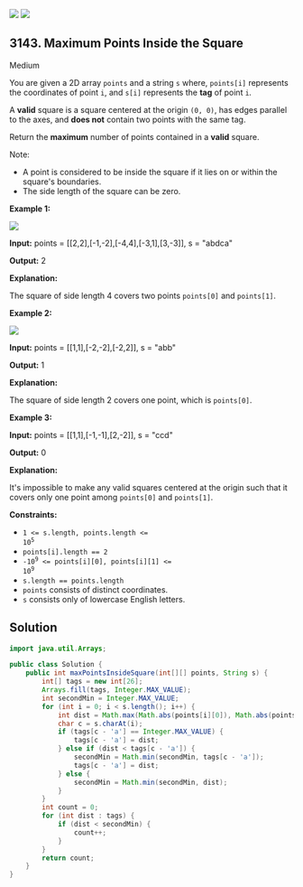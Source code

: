 [![](https://img.shields.io/github/stars/javadev/LeetCode-in-Java?label=Stars&style=flat-square)](https://github.com/javadev/LeetCode-in-Java)
[![](https://img.shields.io/github/forks/javadev/LeetCode-in-Java?label=Fork%20me%20on%20GitHub%20&style=flat-square)](https://github.com/javadev/LeetCode-in-Java/fork)

## 3143\. Maximum Points Inside the Square

Medium

You are given a 2D array `points` and a string `s` where, `points[i]` represents the coordinates of point `i`, and `s[i]` represents the **tag** of point `i`.

A **valid** square is a square centered at the origin `(0, 0)`, has edges parallel to the axes, and **does not** contain two points with the same tag.

Return the **maximum** number of points contained in a **valid** square.

Note:

*   A point is considered to be inside the square if it lies on or within the square's boundaries.
*   The side length of the square can be zero.

**Example 1:**

![](https://assets.leetcode.com/uploads/2024/03/29/3708-tc1.png)

**Input:** points = \[\[2,2],[-1,-2],[-4,4],[-3,1],[3,-3]], s = "abdca"

**Output:** 2

**Explanation:**

The square of side length 4 covers two points `points[0]` and `points[1]`.

**Example 2:**

![](https://assets.leetcode.com/uploads/2024/03/29/3708-tc2.png)

**Input:** points = \[\[1,1],[-2,-2],[-2,2]], s = "abb"

**Output:** 1

**Explanation:**

The square of side length 2 covers one point, which is `points[0]`.

**Example 3:**

**Input:** points = \[\[1,1],[-1,-1],[2,-2]], s = "ccd"

**Output:** 0

**Explanation:**

It's impossible to make any valid squares centered at the origin such that it covers only one point among `points[0]` and `points[1]`.

**Constraints:**

*   <code>1 <= s.length, points.length <= 10<sup>5</sup></code>
*   `points[i].length == 2`
*   <code>-10<sup>9</sup> <= points[i][0], points[i][1] <= 10<sup>9</sup></code>
*   `s.length == points.length`
*   `points` consists of distinct coordinates.
*   `s` consists only of lowercase English letters.

## Solution

```java
import java.util.Arrays;

public class Solution {
    public int maxPointsInsideSquare(int[][] points, String s) {
        int[] tags = new int[26];
        Arrays.fill(tags, Integer.MAX_VALUE);
        int secondMin = Integer.MAX_VALUE;
        for (int i = 0; i < s.length(); i++) {
            int dist = Math.max(Math.abs(points[i][0]), Math.abs(points[i][1]));
            char c = s.charAt(i);
            if (tags[c - 'a'] == Integer.MAX_VALUE) {
                tags[c - 'a'] = dist;
            } else if (dist < tags[c - 'a']) {
                secondMin = Math.min(secondMin, tags[c - 'a']);
                tags[c - 'a'] = dist;
            } else {
                secondMin = Math.min(secondMin, dist);
            }
        }
        int count = 0;
        for (int dist : tags) {
            if (dist < secondMin) {
                count++;
            }
        }
        return count;
    }
}
```